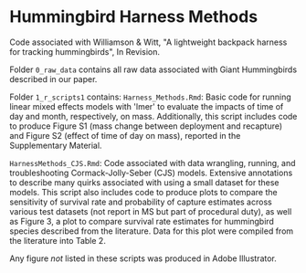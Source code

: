 # Hummingbird Harness Methods

Code associated with Williamson &amp; Witt, "A lightweight backpack harness for tracking hummingbirds", In Revision. 

Folder `0_raw_data` contains all raw data associated with Giant Hummingbirds described in our paper. 

Folder `1_r_scripts1` contains:
`Harness_Methods.Rmd`: Basic code for running linear mixed effects models with 'lmer' to evaluate the impacts of time of day and month, respectively, on mass. Additionally, this script includes code to produce Figure S1 (mass change between deployment and recapture) and Figure S2 (effect of time of day on mass), reported in the Supplementary Material.

`HarnessMethods_CJS.Rmd`: Code associated with data wrangling, running, and troubleshooting Cormack-Jolly-Seber (CJS) models. Extensive annotations to describe many quirks associated with using a small dataset for these models. This script also includes code to produce plots to compare the sensitivity of survival rate and probability of capture estimates across various test datasets (not report in MS but part of procedural duty), as well as Figure 3, a plot to compare survival rate estimates for hummingbird species described from the literature. Data for this plot were compiled from the literature into Table 2. 

Any figure *not* listed in these scripts was produced in Adobe Illustrator. 